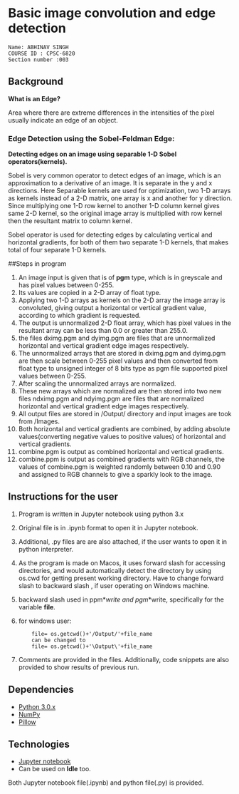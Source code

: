 
# Basic image convolution and edge detection


	Name: ABHINAV SINGH 
	COURSE ID : CPSC-6820 
	Section number :003 


## Background 

**What is an Edge?**

Area where there are extreme differences in the intensities of the pixel usually indicate an edge of an object.



### Edge Detection using the Sobel-Feldman Edge:

**Detecting edges on an image using separable 1-D Sobel operators(kernels).**

Sobel is very common operator to detect edges of an image, which is an approximation to a derivative of an image. It is separate in the y and x directions. Here Separable kernels are used for optimization, two 1-D arrays as kernels instead of a 2-D matrix, one array is  x and another for y direction. Since multiplying one 1-D row kernel to another 1-D column kernel gives same 2-D kernel, so the original image array is multiplied with row kernel then the resultant matrix to column kernel.

Sobel operator is used for detecting edges by calculating vertical and horizontal gradients, for both of them two separate 1-D kernels, that makes total of four separate 1-D kernels.


##Steps in program
1. An image input is given that is of **pgm** type, which is in greyscale and has pixel values between 0-255.
2. Its values are copied in a 2-D array of float type.
3. Applying two 1-D arrays as kernels on the 2-D array the image array is convoluted, giving output a horizontal or vertical gradient value, according to which gradient is requested.
4. The output is unnormalized 2-D float array, which has pixel values in the resultant array can be less than 0.0 or greater than 255.0.
5. the files dximg.pgm and dyimg.pgm are files that are unnormalized horizontal and vertical gradient edge images respectively.
6. The unnormalized arrays that are stored in dximg.pgm and dyimg.pgm are then scale between 0-255 pixel values and then converted from float type to unsigned integer of 8 bits type as pgm file supported pixel values between 0-255.
7. After scaling the unnormalized arrays are normalized.
8. These new arrays which are normalized are then stored into two new files ndximg.pgm and ndyimg.pgm are files that are normalized horizontal and vertical gradient edge images respectively.
9. All output files are stored in /Output/ directory and input images are took from /Images.
10. Both horizontal and vertical gradients are combined, by adding absolute values(converting negative values to positive values) of horizontal and vertical gradients.
11. combine.pgm is output as combined horizontal and vertical gradients.
12. combine.ppm is output as combined gradients with RGB channels, the values of combine.pgm is weighted randomly between 0.10 and 0.90 and assigned to RGB channels to give a sparkly look to the image.



## Instructions for the user
1. Program is written in Jupyter notebook using python 3.x
2. Original file is in .ipynb format to open it in Jupyter notebook.
3. Additional, .py files are are also attached, if the user wants to open it in python interpreter.
4. As the program is made on Macos, it uses forward slash for accessing directories, and would automatically detect the directory by using os.cwd for getting present working directory. Have to change forward slash to backward slash , if user operating on Windows machine. 
5. backward slash used in ppm*_*write and pgm*_*write, specifically for the variable **file**.
6. for windows user:

           file= os.getcwd()+'/Output/'+file_name
           can be changed to
           file= os.getcwd()+'\Output\'+file_name
7. Comments are provided in the files. Additionally, code snippets are also provided to show results of previous run.



           
## Dependencies
* [Python 3.0.x](https://www.python.org/download/releases/3.0/)
* [NumPy](https://numpy.org/)
* [Pillow](https://pillow.readthedocs.io/en/stable/)


## Technologies
* [Jupyter notebook](https://jupyter.org/)
* Can be used on **Idle**  too.



Both Jupyter notebook file(.ipynb) and python file(.py) is provided.

           

